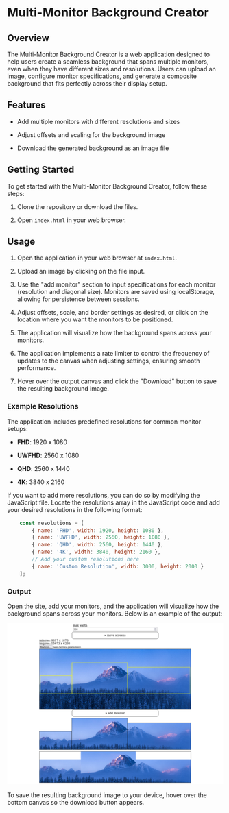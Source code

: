# Multi-Monitor Background Creator

## Overview

The Multi-Monitor Background Creator is a web application designed to help users create a seamless background that spans multiple monitors, even when they have different sizes and resolutions. Users can upload an image, configure monitor specifications, and generate a composite background that fits perfectly across their display setup.

## Features

- Add multiple monitors with different resolutions and sizes

- Adjust offsets and scaling for the background image

- Download the generated background as an image file

## Getting Started

To get started with the Multi-Monitor Background Creator, follow these steps:

1. Clone the repository or download the files.

2. Open `index.html` in your web browser.


## Usage

1. Open the application in your web browser at `index.html`.

2. Upload an image by clicking on the file input.

3. Use the "add monitor" section to input specifications for each monitor (resolution and diagonal size). Monitors are saved using localStorage, allowing for persistence between sessions.

4. Adjust offsets, scale, and border settings as desired, or click on the location where you want the monitors to be positioned.

5. The application will visualize how the background spans across your monitors.

6. The application implements a rate limiter to control the frequency of updates to the canvas when adjusting settings, ensuring smooth performance.

7. Hover over the output canvas and click the "Download" button to save the resulting background image.

### Example Resolutions

The application includes predefined resolutions for common monitor setups:

- **FHD**: 1920 x 1080

- **UWFHD**: 2560 x 1080

- **QHD**: 2560 x 1440

- **4K**: 3840 x 2160

If you want to add more resolutions, you can do so by modifying the JavaScript file. Locate the resolutions array in the JavaScript code and add your desired resolutions in the following format:

```javascript
    const resolutions = [
        { name: 'FHD', width: 1920, height: 1080 },
        { name: 'UWFHD', width: 2560, height: 1080 },
        { name: 'QHD', width: 2560, height: 1440 },
        { name: '4K', width: 3840, height: 2160 },
        // Add your custom resolutions here
        { name: 'Custom Resolution', width: 3000, height: 2000 }
    ];
```

### Output


Open the site, add your monitors, and the application will visualize how the background spans across your monitors. Below is an example of the output:


![Output Screenshot](screenshot.png)

To save the resulting background image to your device, hover over the bottom canvas so the download button appears.